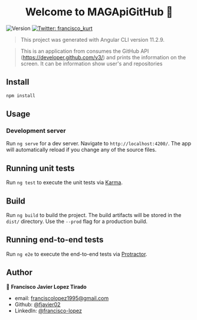 <h1 align="center">Welcome to MAGApiGitHub 👋</h1>
<p>
  <img alt="Version" src="https://img.shields.io/badge/version-0.0.0-blue.svg?cacheSeconds=2592000" />
  <a href="https://twitter.com/@francisco_kurt" target="_blank">
    <img alt="Twitter: francisco_kurt" src="https://img.shields.io/twitter/follow/francisco_kurt.svg?style=social" />
  </a>
</p>

> This project was generated with Angular CLI version 11.2.9.

>This is an application from consumes the GitHub API (https://developer.github.com/v3/) and prints the information on the screen. It can be information show user's and repositories

## Install

```sh
npm install
```

## Usage

  ### Development server

  Run `ng serve` for a dev server. Navigate to `http://localhost:4200/`. The app will automatically reload if you change any of the source files.

## Running unit tests

Run `ng test` to execute the unit tests via [Karma](https://karma-runner.github.io).

## Build

Run `ng build` to build the project. The build artifacts will be stored in the `dist/` directory. Use the `--prod` flag for a production build.

## Running end-to-end tests

Run `ng e2e` to execute the end-to-end tests via [Protractor](http://www.protractortest.org/).

## Author

👤 **Francisco Javier Lopez Tirado**

* email: [franciscolopez1995@gmail.com](franciscolopez1995@gmail.com)
* Github: [@fjavier02](https://github.com/fjavier02)
* LinkedIn: [@francisco-lopez](https://www.linkedin.com/in/francisco-lopez-b33a64110/)
